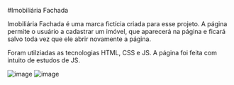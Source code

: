 #Imobiliária Fachada

Imobiliária Fachada é uma marca fictícia criada para esse projeto.
A página permite o usuário a cadastrar um imóvel, que aparecerá na página e ficará salvo toda vez que ele abrir novamente a página.

Foram utilziadas as tecnologias HTML, CSS e JS.
A página foi feita com intuito de estudos de JS.

![image](https://github.com/gabjoao/Imobiliaria-Fachada/assets/99145148/db544c2b-7778-406c-b8a4-0e21acac44f2)
![image](https://github.com/gabjoao/Imobiliaria-Fachada/assets/99145148/b909fd80-4417-40e4-ab95-b108ca91b228)
